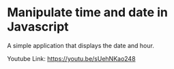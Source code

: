 # Manipulate time and date in Javascript
A simple application that displays the date and hour. 

Youtube Link:
https://youtu.be/sUehNKao248

